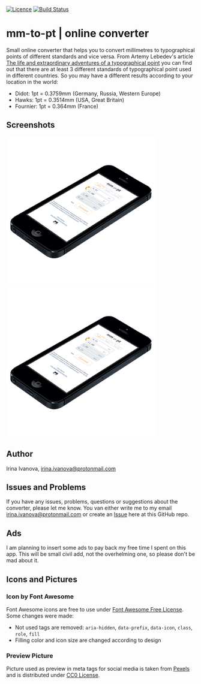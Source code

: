 [![Licence](https://img.shields.io/badge/License-MIT-green.svg)](LICENSE) [![Build Status](https://travis-ci.org/iriiiina/mm-to-pt.svg?branch=master)](https://travis-ci.org/iriiiina/mm-to-pt)

# mm-to-pt | online converter
Small online converter that helps you to convert millimetres to typographical points of different standards and vice versa. From Artemy Lebedev's article [The life and extraordinary adventures of a typographical point](http://www.artlebedev.com/mandership/81/) you can find out that there are at least 3 different standards of typographical point used in different countries. So you may have a different results according to your location in the world:
* Didot: 1pt = 0.3759mm (Germany, Russia, Western Europe)
* Hawks: 1pt = 0.3514mm (USA, Great Britain)
* Fournier: 1pt = 0.364mm (France)

## Screenshots

![](img/screenshot/screenshot-2-1.png) ![](img/screenshot/screenshot-2-1.png) 

## Author
Irina Ivanova, [irina.ivanova@protonmail.com](irina.ivanova@protonmail.com)

## Issues and Problems
If you have any issues, problems, questions or suggestions about the converter, please let me know. You van either write me to my email [irina.ivanova@protonmail.com](irina.ivanova@protonmail.com) or create an [Issue](https://github.com/iriiiina/mm-to-point/issues) here at this GitHub repo.

## Ads
I am planning to insert some ads to pay back my free time I spent on this app. This will be small civil add, not the overhelming one, so please don't be mad about it.

## Icons and Pictures

### Icon by Font Awesome
Font Awesome icons are free to use under [Font Awesome Free License](https://fontawesome.com/license/free). Some changes were made:

* Not used tags are removed: `aria-hidden`, `data-prefix`, `data-icon`, `class`, `role`, `fill`
* Filling color and icon size are changed according to design

### Preview Picture

Picture used as preview in meta tags for social media is taken from [Pexels](https://www.pexels.com) and is distributed under [CC0 License](https://www.pexels.com/creative-commons-images/).
